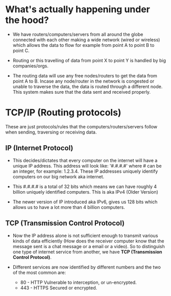 # What's actually happening under the hood?

- We have routers/computers/servers from all around the globe connected with each other making a wide network (wired or wireless) which allows the data to flow for example from point A to point B to point C.

- Routing or this travelling of data from point X to point Y is handled by big companies/orgs.

- The routing data will use any free nodes/routers to get the data from point A to B. Incase any node/router in the network is congested or unable to traverse the data, the data is routed through a different node. This system makes sure that the data sent and received properly.


# TCP/IP (Routing protocols)

These are just protocols/rules that the computers/routers/servers follow when sending, traversing or receiving data. 

## IP (Internet Protocol)

- This decides/dictates that every computer on the internet will have a unique IP address. This address will look like: '#.#.#.#' where # can be an integer, for example: 1.2.3.4. These IP addresses uniquely identify computers on our big network aka internet.

- This #.#.#.# is a total of 32 bits which means we can have roughly 4 billion uniquely identified computers. This is aka IPv4 (Older Version)

- The newer version of IP introduced aka IPv6, gives us 128 bits which allows us to have a lot more than 4 billion computers.

## TCP (Transmission Control Protocol)

- Now the IP address alone is not sufficient enough to transmit various kinds of data efficiently (How does the receiver computer know that the message sent is a chat message or a email or a video). So to distinguish one type of internet service from another, we have __TCP (Transmission Control Protocol)__. 

- Different services are now identified by different numbers and the two of the most common are:
	- 80 - HTTP
		Vulnerable to interception, or un-encrypted.
	- 443 - HTTPS
		Secured or encrypted.
